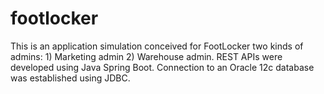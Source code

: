 # footlocker
This is an application simulation conceived for FootLocker two kinds of admins: 1) Marketing admin 2) Warehouse admin.
REST APIs were developed using Java Spring Boot. Connection to an Oracle 12c database was established using JDBC. 
